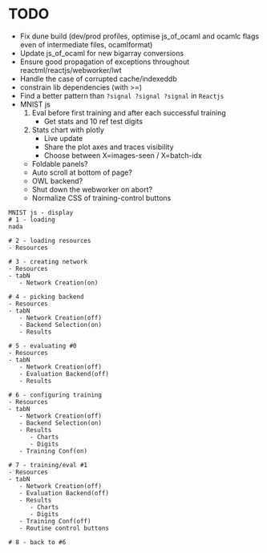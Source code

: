 # TODO
- Fix dune build (dev/prod profiles, optimise js_of_ocaml and ocamlc flags even of intermediate files, ocamlformat)
- Update js_of_ocaml for new bigarray conversions
- Ensure good propagation of exceptions throughout reactml/reactjs/webworker/lwt
- Handle the case of corrupted cache/indexeddb
- constrain lib dependencies (with >=)
- Find a better pattern than `?signal ?signal ?signal` in `Reactjs`
- MNIST js
   1. Eval before first training and after each successful training
      - Get stats and 10 ref test digits
   2. Stats chart with plotly
      - Live update
      - Share the plot axes and traces visibility
      - Choose between X=images-seen / X=batch-idx
   - Foldable panels?
   - Auto scroll at bottom of page?
   - OWL backend?
   - Shut down the webworker on abort?
   - Normalize CSS of training-control buttons

```
MNIST js - display
# 1 - loading
nada

# 2 - loading resources
- Resources

# 3 - creating network
- Resources
- tabN
   - Network Creation(on)

# 4 - picking backend
- Resources
- tabN
   - Network Creation(off)
   - Backend Selection(on)
   - Results

# 5 - evaluating #0
- Resources
- tabN
   - Network Creation(off)
   - Evaluation Backend(off)
   - Results

# 6 - configuring training
- Resources
- tabN
   - Network Creation(off)
   - Backend Selection(on)
   - Results
      - Charts
      - Digits
   - Training Conf(on)

# 7 - training/eval #1
- Resources
- tabN
   - Network Creation(off)
   - Evaluation Backend(off)
   - Results
      - Charts
      - Digits
   - Training Conf(off)
   - Routine control buttons

# 8 - back to #6

```

